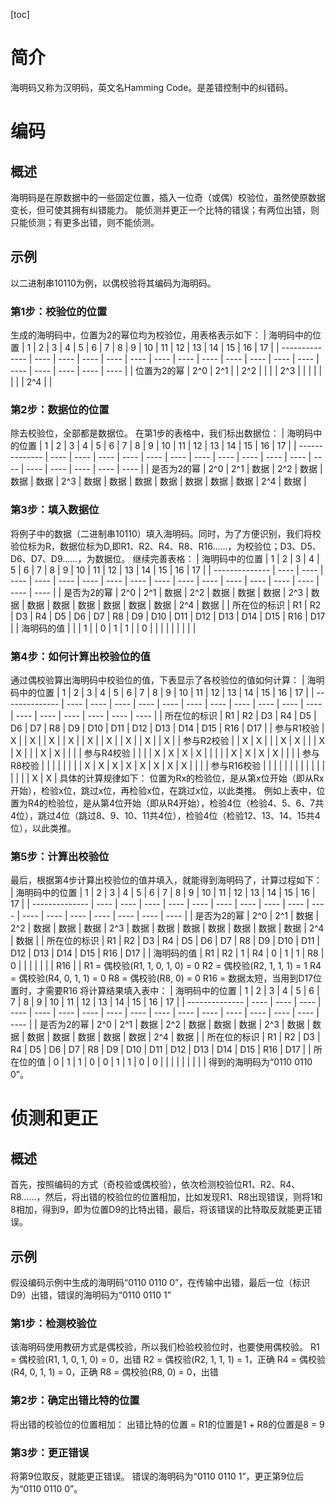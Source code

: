 [toc]

# 简介
海明码又称为汉明码，英文名Hamming Code。是差错控制中的纠错码。
# 编码
## 概述
海明码是在原数据中的一些固定位置，插入一位奇（或偶）校验位，虽然使原数据变长，但可使其拥有纠错能力。
能侦测并更正一个比特的错误；有两位出错，则只能侦测；有更多出错，则不能侦测。
## 示例
以二进制串10110为例，以偶校验将其编码为海明码。
### 第1步：校验位的位置
生成的海明码中，位置为2的幂位均为校验位，用表格表示如下：
| 海明码中的位置 | 1    | 2    | 3    | 4    | 5    | 6    | 7    | 8    | 9    | 10   | 11   | 12   | 13   | 14   | 15   | 16   | 17   |
| -------------- | ---- | ---- | ---- | ---- | ---- | ---- | ---- | ---- | ---- | ---- | ---- | ---- | ---- | ---- | ---- | ---- | ---- |
| 位置为2的幂    | 2^0  | 2^1  |      | 2^2  |      |      |      | 2^3  |      |      |      |      |      |      |      | 2^4  |      |
### 第2步：数据位的位置
除去校验位，全部都是数据位。
在第1步的表格中，我们标出数据位：
| 海明码中的位置 | 1    | 2    | 3    | 4    | 5    | 6    | 7    | 8    | 9    | 10   | 11   | 12   | 13   | 14   | 15   | 16   | 17   |
| -------------- | ---- | ---- | ---- | ---- | ---- | ---- | ---- | ---- | ---- | ---- | ---- | ---- | ---- | ---- | ---- | ---- | ---- |
| 是否为2的幂    | 2^0  | 2^1  | 数据 | 2^2  | 数据 | 数据 | 数据 | 2^3  | 数据 | 数据 | 数据 | 数据 | 数据 | 数据 | 数据 | 2^4  | 数据 |
### 第3步：填入数据位
将例子中的数据（二进制串10110）填入海明码。同时，为了方便识别，我们将校验位标为R，数据位标为D,即R1、R2、R4、R8、R16……，为校验位；D3、D5、D6、D7、D9……，为数据位。
继续完善表格：
| 海明码中的位置 | 1    | 2    | 3    | 4    | 5    | 6    | 7    | 8    | 9    | 10   | 11   | 12   | 13   | 14   | 15   | 16   | 17   |
| -------------- | ---- | ---- | ---- | ---- | ---- | ---- | ---- | ---- | ---- | ---- | ---- | ---- | ---- | ---- | ---- | ---- | ---- |
| 是否为2的幂    | 2^0  | 2^1  | 数据 | 2^2  | 数据 | 数据 | 数据 | 2^3  | 数据 | 数据 | 数据 | 数据 | 数据 | 数据 | 数据 | 2^4  | 数据 |
| 所在位的标识   | R1   | R2   | D3   | R4   | D5   | D6   | D7   | R8   | D9   | D10  | D11  | D12  | D13  | D14  | D15  | R16  | D17  |
| 海明码的值     |      |      | 1    |      | 0    | 1    | 1    |      | 0    |      |      |      |      |      |      |      |      |
### 第4步：如何计算出校验位的值
通过偶校验算出海明码中校验位的值，下表显示了各校验位的值如何计算：
| 海明码中的位置 | 1    | 2    | 3    | 4    | 5    | 6    | 7    | 8    | 9    | 10   | 11   | 12   | 13   | 14   | 15   | 16   | 17   |
| -------------- | ---- | ---- | ---- | ---- | ---- | ---- | ---- | ---- | ---- | ---- | ---- | ---- | ---- | ---- | ---- | ---- | ---- |
| 所在位的标识   | R1   | R2   | D3   | R4   | D5   | D6   | D7   | R8   | D9   | D10  | D11  | D12  | D13  | D14  | D15  | R16  | D17  |
| 参与R1校验     | X    |      | X    |      | X    |      | X    |      | X    |      | X    |      | X    |      | X    |      | X    |
| 参与R2校验     |      | X    | X    |      |      | X    | X    |      |      | X    | X    |      |      | X    | X    |      |      |
| 参与R4校验     |      |      |      | X    | X    | X    | X    |      |      |      |      | X    | X    | X    | X    |      |      |
| 参与R8校验     |      |      |      |      |      |      |      | X    | X    | X    | X    | X    | X    | X    | X    |      |      |
| 参与R16校验    |      |      |      |      |      |      |      |      |      |      |      |      |      |      |      | X    | X    |
具体的计算规律如下：
位置为Rx的检验位，是从第x位开始（即从Rx开始），检验x位，跳过x位，再检验x位，在跳过x位，以此类推。
例如上表中，位置为R4的检验位，是从第4位开始（即从R4开始），检验4位（检验4、5、6、7共4位），跳过4位（跳过8、9、10、11共4位），检验4位（检验12、13、14、15共4位），以此类推。
### 第5步：计算出校验位
最后，根据第4步计算出校验位的值并填入，就能得到海明码了，计算过程如下：
| 海明码中的位置 | 1    | 2    | 3    | 4    | 5    | 6    | 7    | 8    | 9    | 10   | 11   | 12   | 13   | 14   | 15   | 16   | 17   |
| -------------- | ---- | ---- | ---- | ---- | ---- | ---- | ---- | ---- | ---- | ---- | ---- | ---- | ---- | ---- | ---- | ---- | ---- |
| 是否为2的幂    | 2^0  | 2^1  | 数据 | 2^2  | 数据 | 数据 | 数据 | 2^3  | 数据 | 数据 | 数据 | 数据 | 数据 | 数据 | 数据 | 2^4  | 数据 |
| 所在位的标识   | R1   | R2   | D3   | R4   | D5   | D6   | D7   | R8   | D9   | D10  | D11  | D12  | D13  | D14  | D15  | R16  | D17  |
| 海明码的值     | R1   | R2   | 1    | R4   | 0    | 1    | 1    | R8   | 0    |      |      |      |      |      |      | R16  |      |
R1 = 偶校验(R1, 1, 0, 1, 0) = 0
R2 = 偶校验(R2, 1, 1, 1) = 1
R4 = 偶校验(R4, 0, 1, 1) = 0
R8 = 偶校验(R8, 0) = 0
R16 = 数据太短，当用到D17位置时，才需要R16
将计算结果填入表中：
| 海明码中的位置 | 1    | 2    | 3    | 4    | 5    | 6    | 7    | 8    | 9    | 10   | 11   | 12   | 13   | 14   | 15   | 16   | 17   |
| -------------- | ---- | ---- | ---- | ---- | ---- | ---- | ---- | ---- | ---- | ---- | ---- | ---- | ---- | ---- | ---- | ---- | ---- |
| 是否为2的幂    | 2^0  | 2^1  | 数据 | 2^2  | 数据 | 数据 | 数据 | 2^3  | 数据 | 数据 | 数据 | 数据 | 数据 | 数据 | 数据 | 2^4  | 数据 |
| 所在位的标识   | R1   | R2   | D3   | R4   | D5   | D6   | D7   | R8   | D9   | D10  | D11  | D12  | D13  | D14  | D15  | R16  | D17  |
| 所在位的值     | 0    | 1    | 1    | 0    | 0    | 1    | 1    | 0    | 0    |      |      |      |      |      |      |      |      |
得到的海明码为“0110 0110 0”。
# 侦测和更正
## 概述
首先，按照编码的方式（奇校验或偶校验），依次检测校验位R1、R2、R4、R8……，然后，将出错的校验位的位置相加，比如发现R1、R8出现错误，则将1和8相加，得到9，即为位置D9的比特出错，最后，将该错误的比特取反就能更正错误。
## 示例
假设编码示例中生成的海明码“0110 0110 0”，在传输中出错，最后一位（标识D9）出错，错误的海明码为“0110 0110 1”
### 第1步：检测校验位
该海明码使用教研方式是偶校验，所以我们检验校验位时，也要使用偶校验。
R1 = 偶校验(R1, 1, 0, 1, 0) = 0，出错
R2 = 偶校验(R2, 1, 1, 1) = 1，正确
R4 = 偶校验(R4, 0, 1, 1) = 0，正确
R8 = 偶校验(R8, 0) = 0，出错
### 第2步：确定出错比特的位置
将出错的校验位的位置相加：
出错比特的位置 = R1的位置是1 + R8的位置是8 = 9
### 第3步：更正错误
将第9位取反，就能更正错误。
错误的海明码为“0110 0110 1”，更正第9位后为“0110 0110 0”。